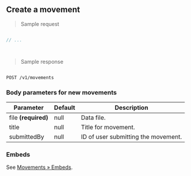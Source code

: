 ## Create a movement

> Sample request

```java

```

```c
// ...
```

```csharp

```

```php

```

> Sample response

```json

```

`POST /v1/movements`

### Body parameters for new movements

Parameter | Default | Description
--------- | ------- | -----------
file **(required)** | null | Data file.
title | null | Title for movement.
submittedBy | null | ID of user submitting the movement.

### Embeds

See [Movements &raquo; Embeds](#embeds-for-movements).
